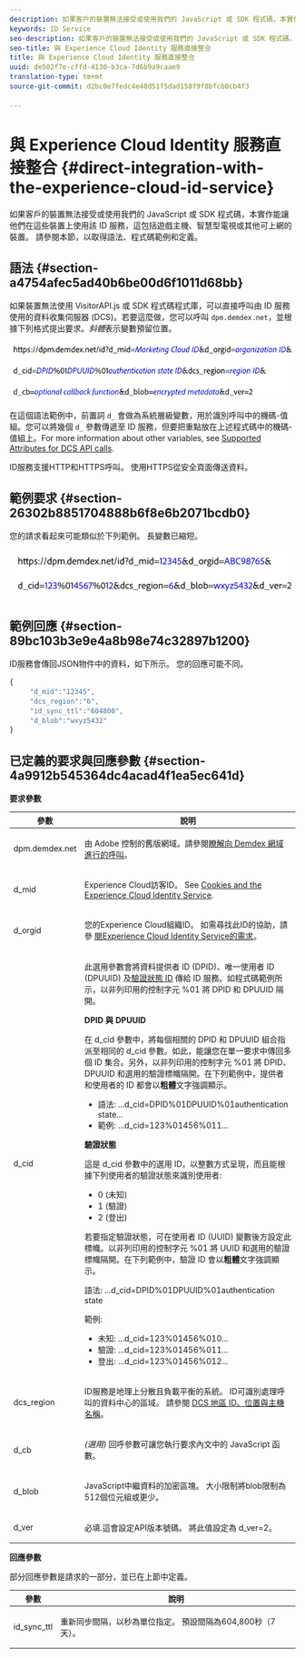 ```yaml
---
description: 如果客戶的裝置無法接受或使用我們的 JavaScript 或 SDK 程式碼，本實作能讓他們在這些裝置上使用該 ID 服務，這包括遊戲主機、智慧型電視或其他可上網的裝置。 請參閱本節，以取得語法、程式碼範例和定義。
keywords: ID Service
seo-description: 如果客戶的裝置無法接受或使用我們的 JavaScript 或 SDK 程式碼，本實作能讓他們在這些裝置上使用該 ID 服務，這包括遊戲主機、智慧型電視或其他可上網的裝置。 請參閱本節，以取得語法、程式碼範例和定義。
seo-title: 與 Experience Cloud Identity 服務直接整合
title: 與 Experience Cloud Identity 服務直接整合
uuid: de502f7e-cffd-4130-b3ca-7d6b9a9caae9
translation-type: tm+mt
source-git-commit: d2bc0e7fedc4e48d51f5dad158f9f8bfcb0cb4f3

---
```



# 與 Experience Cloud Identity 服務直接整合 {#direct-integration-with-the-experience-cloud-id-service}

如果客戶的裝置無法接受或使用我們的 JavaScript 或 SDK 程式碼，本實作能讓他們在這些裝置上使用該 ID 服務，這包括遊戲主機、智慧型電視或其他可上網的裝置。 請參閱本節，以取得語法、程式碼範例和定義。

## 語法 {#section-a4754afec5ad40b6be00d6f1011d68bb}

如果裝置無法使用 VisitorAPI.js 或 SDK 程式碼程式庫，可以直接呼叫由 ID 服務使用的資料收集伺服器 (DCS)。若要這麼做，您可以呼叫 `dpm.demdex.net`，並根據下列格式提出要求。*斜體*&#x200B;表示變數預留位置。

![](assets/directSyntax.png)

在這個語法範例中，前置詞 `d_` 會做為系統層級變數，用於識別呼叫中的機碼-值組。您可以將幾個 `d_` 參數傳遞至 ID 服務，但要把重點放在上述程式碼中的機碼-值組上。For more information about other variables, see [Supported Attributes for DCS API calls](https://docs.adobe.com/content/help/en/audience-manager/user-guide/api-and-sdk-code/dcs/dcs-api-reference/dcs-keys.html).

ID服務支援HTTP和HTTPS呼叫。 使用HTTPS從安全頁面傳送資料。

## 範例要求 {#section-26302b8851704888b6f8e6b2071bcdb0}

您的請求看起來可能類似於下列範例。 長變數已縮短。

![](assets/directExample.png)

## 範例回應 {#section-89bc103b3e9e4a8b98e74c32897b1200}

ID服務會傳回JSON物件中的資料，如下所示。 您的回應可能不同。

```js
{
     "d_mid":"12345",
     "dcs_region":"6",
     "id_sync_ttl":"604800",
     "d_blob":"wxyz5432"
}
```

## 已定義的要求與回應參數 {#section-4a9912b545364dc4acad4f1ea5ec641d}

**要求參數**

<table id="table_C8FFA89AB74E4E31A6926CDE5CD54217"> 
 <thead> 
  <tr> 
   <th colname="col1" class="entry"> 參數 </th> 
   <th colname="col2" class="entry"> 說明 </th> 
  </tr> 
 </thead>
 <tbody> 
  <tr> 
   <td colname="col1"> <p> <span class="codeph"> dpm.demdex.net</span> </p> </td> 
   <td colname="col2"> <p>由 <span class="keyword">Adobe</span> 控制的舊版網域。請參閱<a href="https://docs.adobe.com/content/help/zh-Hant/audience-manager/user-guide/reference/demdex-calls.html" format="https" scope="external">瞭解向 Demdex 網域進行的呼叫</a>。 </p> </td> 
  </tr> 
  <tr> 
   <td colname="col1"> <p> <span class="codeph"> d_mid</span> </p> </td> 
   <td colname="col2"> <p>Experience Cloud訪客ID。 See <a href="../introduction/cookies.md" format="dita" scope="local"> Cookies and the Experience Cloud Identity Service</a>. </p> </td> 
  </tr> 
  <tr> 
   <td colname="col1"> <p> <span class="codeph"> d_orgid</span> </p> </td> 
   <td colname="col2"> <p>您的Experience Cloud組織ID。 如需尋找此ID的協助，請參 <a href="../reference/requirements.md" format="dita" scope="local"> 閱Experience Cloud Identity Service的需求</a>。 </p> </td> 
  </tr> 
  <tr> 
   <td colname="col1"> <p> <span class="codeph"> d_cid</span> </p> </td> 
   <td colname="col2"> <p>此選用參數會將資料提供者 ID (DPID)、唯一使用者 ID (DPUUID) 及<a href="../reference/authenticated-state.md" format="dita" scope="local">驗證狀態 ID</a> 傳給 ID 服務。如程式碼範例所示，以非列印用的控制字元 <span class="codeph">%01</span> 將 DPID 和 DPUUID 隔開。 </p> <p> <b>DPID 與 DPUUID</b> </p> <p>在 <span class="codeph">d_cid</span> 參數中，將每個相關的 DPID 和 DPUUID 組合指派至相同的 <span class="codeph">d_cid</span> 參數。如此，能讓您在單一要求中傳回多個 ID 集合。另外，以非列印用的控制字元 <span class="codeph">%01</span> 將 DPID、DPUUID 和選用的驗證標幟隔開。在下列範例中，提供者和使用者的 ID 都會以<b>粗體</b>文字強調顯示。 </p> 
    <ul id="ul_2E19D837296B40E9ACD096495CF711C5"> 
     <li id="li_5B94B057654440B99B989BA60E4ED053">語法: <span class="codeph">...d_cid=DPID%01DPUUID%01authentication state...</span> </li> 
     <li id="li_B07833EF51D54F088574B7B7F9FB841A">範例: <span class="codeph">...d_cid=123%01456%011...</span> </li> 
    </ul> <p> <b>驗證狀態</b> </p> <p>這是 <span class="codeph">d_cid</span> 參數中的選用 ID，以整數方式呈現，而且能根據下列使用者的驗證狀態來識別使用者: </p> 
    <ul id="ul_E2B36922B11C4AA2A9016B6E2DC9EDAA"> 
     <li id="li_31C018E3F9514B938C73EF40C436715F"> <span class="codeph"> 0</span> (未知) </li> 
     <li id="li_1F125C3879324C2F8EF4613C0ECB5F02"> <span class="codeph"> 1</span> (驗證) </li> 
     <li id="li_EF6792D0115D407485079D5D7480D965"> <span class="codeph"> 2</span> (登出) </li> 
    </ul> <p>若要指定驗證狀態，可在使用者 ID (UUID) 變數後方設定此標幟。以非列印用的控制字元 <span class="codeph">%01</span> 將 UUID 和選用的驗證標幟隔開。在下列範例中，驗證 ID 會以<b>粗體</b>文字強調顯示。 </p> <p>語法: <span class="codeph">...d_cid=DPID%01DPUUID%01authentication state</span> </p> <p>範例: </p> 
    <ul id="ul_4C1054CE860A4D9C8DD85C2A8020C47F"> 
     <li id="li_AD4000BF3E0146C0BD37B1EC513EC314">未知: <span class="codeph">...d_cid=123%01456%010...</span> </li> 
     <li id="li_B037D424AADA4D41BF29381A9602AE61">驗證: <span class="codeph">...d_cid=123%01456%011...</span> </li> 
     <li id="li_0410FCB9E60D4DD08E7898D814E1C3C9">登出: <span class="codeph">...d_cid=123%01456%012...</span> </li> 
    </ul> </td> 
  </tr> 
  <tr> 
   <td colname="col1"> <p> <span class="codeph"> dcs_region</span> </p> </td> 
   <td colname="col2"> <p>ID服務是地理上分散且負載平衡的系統。 ID可識別處理呼叫的資料中心的區域。 請參閱 <a href="https://docs.adobe.com/content/help/en/audience-manager/user-guide/api-and-sdk-code/dcs/dcs-api-reference/dcs-regions.html" format="https" scope="external">DCS 地區 ID、位置與主機名稱</a>。 </p> </td> 
  </tr> 
  <tr> 
   <td colname="col1"> <p> <span class="codeph"> d_cb</span> </p> </td> 
   <td colname="col2"> <p> <i>(選用)</i> 回呼參數可讓您執行要求內文中的 JavaScript 函數。 </p> </td> 
  </tr> 
  <tr> 
   <td colname="col1"> <p> <span class="codeph"> d_blob</span> </p> </td> 
   <td colname="col2"> <p>JavaScript中繼資料的加密區塊。 大小限制將blob限制為512個位元組或更少。 </p> </td> 
  </tr> 
  <tr> 
   <td colname="col1"> <p> <span class="codeph"> d_ver</span> </p> </td> 
   <td colname="col2"> <p>必填.這會設定API版本號碼。 將此值設定為 <span class="codeph">d_ver=2</span>。 </p> </td> 
  </tr> 
 </tbody> 
</table>

**回應參數**

部分回應參數是請求的一部分，並已在上節中定義。

<table id="table_58D0E8876DDC4A81B1F24F845E87EC18"> 
 <thead> 
  <tr> 
   <th colname="col1" class="entry"> 參數 </th> 
   <th colname="col2" class="entry"> 說明 </th> 
  </tr> 
 </thead>
 <tbody> 
  <tr> 
   <td colname="col1"> <p> <span class="codeph"> id_sync_ttl</span> </p> </td> 
   <td colname="col2"> <p>重新同步間隔，以秒為單位指定。 預設間隔為604,800秒（7天）。 </p> </td> 
  </tr> 
 </tbody> 
</table>

